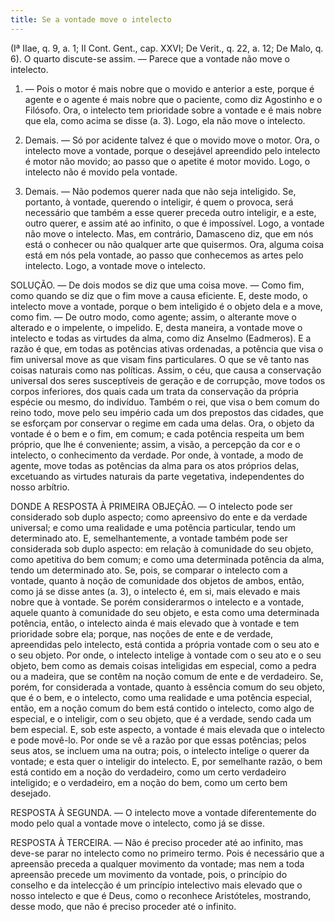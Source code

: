 ```yaml
---
title: Se a vontade move o intelecto
---
```


(Iª IIae, q. 9, a. 1; II Cont. Gent., cap. XXVI; De Verit., q. 22, a. 12; De Malo, q. 6).
  O quarto discute-se assim. ― Parece que a vontade não move o intelecto.  

1. ― Pois o motor é mais nobre que o movido e anterior a este, porque é agente e o agente é mais nobre que o paciente, como diz Agostinho e o Filósofo. Ora, o intelecto tem prioridade sobre a vontade e é mais nobre que ela, como acima se disse (a. 3). Logo, ela não move o intelecto.  

2. Demais. ― Só por acidente talvez é que o movido move o motor. Ora, o intelecto move a vontade, porque o desejável apreendido pelo intelecto é motor não movido; ao passo que o apetite é motor movido. Logo, o intelecto não é movido pela vontade.  

3. Demais. ― Não podemos querer nada que não seja inteligido. Se, portanto, à vontade, querendo o inteligir, é quem o provoca, será necessário que também a esse querer preceda outro inteligir, e a este, outro querer, e assim até ao infinito, o que é impossível. Logo, a vontade não move o intelecto.  Mas, em contrário, Damasceno diz, que em nós está o conhecer ou não qualquer arte que quisermos. Ora, alguma coisa está em nós pela vontade, ao passo que conhecemos as artes pelo intelecto. Logo, a vontade move o intelecto. 

SOLUÇÃO. ― De dois modos se diz que uma coisa move. ― Como fim, como quando se diz que o fim move a causa eficiente. E, deste modo, o intelecto move a vontade, porque o bem inteligido é o objeto dela e a move, como fim. ― De outro modo, como agente; assim, o alterante move o alterado e o impelente, o impelido. E, desta maneira, a vontade move o intelecto e todas as virtudes da alma, como diz Anselmo (Eadmeros). E a razão é que, em todas as potências ativas ordenadas, a potência que visa o fim universal move as que visam fins particulares. O que se vê tanto nas coisas naturais como nas políticas. Assim, o céu, que causa a conservação universal dos seres susceptíveis de geração e de corrupção, move todos os corpos inferiores, dos quais cada um trata da conservação da própria espécie ou mesmo, do indivíduo. Também o rei, que visa o bem comum do reino todo, move pelo seu império cada um dos prepostos das cidades, que se esforçam por conservar o regime em cada uma delas. Ora, o objeto da vontade é o bem e o fim, em comum; e cada potência respeita um bem próprio, que lhe é conveniente; assim, a visão, a percepção da cor e o intelecto, o conhecimento da verdade. Por onde, à vontade, a modo de agente, move todas as potências da alma para os atos próprios delas, excetuando as virtudes naturais da parte vegetativa, independentes do nosso arbítrio.  

DONDE A RESPOSTA À PRIMEIRA OBJEÇÃO. — O intelecto pode ser considerado sob duplo aspecto; como apreensivo do ente e da verdade universal; e como uma realidade e uma potência particular, tendo um determinado ato. E, semelhantemente, a vontade também pode ser considerada sob duplo aspecto: em relação à comunidade do seu objeto, como apetitiva do bem comum; e como uma determinada potência da alma, tendo um determinado ato. Se, pois, se comparar o intelecto com a vontade, quanto à noção de comunidade dos objetos de ambos, então, como já se disse antes (a. 3), o intelecto é, em si, mais elevado e mais nobre que à vontade. Se porém considerarmos o intelecto e a vontade, aquele quanto à comunidade do seu objeto, e esta como uma determinada potência, então, o intelecto ainda é mais elevado que à vontade e tem prioridade sobre ela; porque, nas noções de ente e de verdade, apreendidas pelo intelecto, está contida a própria vontade com o seu ato e o seu objeto. Por onde, o intelecto intelige à vontade com o seu ato e o seu objeto, bem como as demais coisas inteligidas em especial, como a pedra ou a madeira, que se contêm na noção comum de ente e de verdadeiro. Se, porém, for considerada a vontade, quanto à essência comum do seu objeto, que é o bem, e o intelecto, como uma realidade e uma potência especial, então, em a noção comum do bem está contido o intelecto, como algo de especial, e o inteligir, com o seu objeto, que é a verdade, sendo cada um bem especial. E, sob este aspecto, a vontade é mais elevada que o intelecto e pode movê-lo. Por onde se vê a razão por que essas potências; pelos seus atos, se incluem uma na outra; pois, o intelecto intelige o querer da vontade; e esta quer o inteligir do intelecto. E, por semelhante razão, o bem está contido em a noção do verdadeiro, como um certo verdadeiro inteligido; e o verdadeiro, em a noção do bem, como um certo bem desejado.  

RESPOSTA À SEGUNDA. ― O intelecto move a vontade diferentemente do modo pelo qual a vontade move o intelecto, como já se disse.  

RESPOSTA À TERCEIRA. ― Não é preciso proceder até ao infinito, mas deve-se parar no intelecto como no primeiro termo. Pois é necessário que a apreensão preceda a qualquer movimento da vontade; mas nem a toda apreensão precede um movimento da vontade, pois, o princípio do conselho e da intelecção é um princípio intelectivo mais elevado que o nosso intelecto e que é Deus, como o reconhece Aristóteles, mostrando, desse modo, que não é preciso proceder até o infinito.